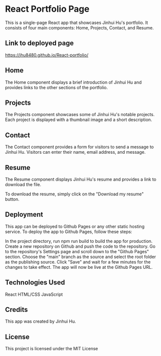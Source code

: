# React Portfolio Page

This is a single-page React app that showcases Jinhui Hu's portfolio. It consists of four main components: Home, Projects, Contact, and Resume.

## Link to deployed page
https://jhu8480.github.io/React-portfolio/

## Home

The Home component displays a brief introduction of Jinhui Hu and provides links to the other sections of the portfolio.

## Projects

The Projects component showcases some of Jinhui Hu's notable projects. Each project is displayed with a thumbnail image and a short description.

## Contact

The Contact component provides a form for visitors to send a message to Jinhui Hu. Visitors can enter their name, email address, and message.

## Resume

The Resume component displays Jinhui Hu's resume and provides a link to download the file.

To download the resume, simply click on the "Download my resume" button.

## Deployment

This app can be deployed to Github Pages or any other static hosting service. To deploy the app to Github Pages, follow these steps:

In the project directory, run npm run build to build the app for production.
Create a new repository on Github and push the code to the repository.
Go to the repository's Settings page and scroll down to the "Github Pages" section.
Choose the "main" branch as the source and select the root folder as the publishing source.
Click "Save" and wait for a few minutes for the changes to take effect.
The app will now be live at the Github Pages URL.

## Technologies Used

React
HTML/CSS
JavaScript

## Credits

This app was created by Jinhui Hu.

## License

This project is licensed under the MIT License
